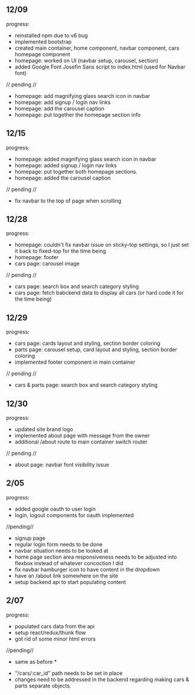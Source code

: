 12/09 
----------------
progress:
- reinstalled npm due to v6 bug
- implemented bootstrap
- created main container, home component, navbar component, cars homepage component
- homepage: worked on UI (navbar setup, carousel, section)
- added Google Font Josefin Sans script to index.html (used for Navbar font)

// pending //
- homepage: add magnifying glass search icon in navbar
- homepage: add signup / login nav links 
- homepage: add the carousel caption
- homepage: put together the homepage section info 


12/15 
------------------
progress:
- homepage: added magnifying glass search icon in navbar
- homepage: added signup / login nav links 
- homepage: put together both homepage sections. 
- homepage: added the carousel caption 

// pending //
- fix navbar to the top of page when scrolling 


12/28
------------------
progress: 
- homepage: couldn't fix navbar issue on sticky-top settings, so I just set it back to fixed-top for the time being
- homepage: footer
- cars page: carousel image

// pending //
- cars page: search box and search category styling
- cars page: fetch babckend data to display all cars (or hard code it for the time being)

12/29 
------------------
progress:
- cars page: cards layout and styling, section border coloring
- parts page: carousel setup, card layout and styling, section border coloring
- implemented footer component in main container

// pending //
- cars & parts page: search box and search category styling

12/30
------------------
progress:
- updated site brand logo
- implemented about page with message from the owner
- additional /about route to main container switch router


// pending //
- about page: navbar font visibility issue

2/05
-------------------
progress:
- added google oauth to user login 
- login, logout components for oauth implemented

//pending//
- signup page 
- regular login form needs to be done
- navbar situation needs to be looked at
- home page section area responsiveness needs to be adjusted into flexbox instead of whatever concoction I did
- fix navbar hamburger icon to have content in the dropdown
- have an /about link somewhere on the site
- setup backend api to start populating content

2/07
--------------------
progress: 
- populated cars data from the api
- setup react/redux/thunk flow
- got rid of some minor html errors

//pending//
* same as before * 
+ "/cars/:car_id" path needs to be set in place
+ changes need to be addressed in the backend regarding making cars & parts separate objects. 